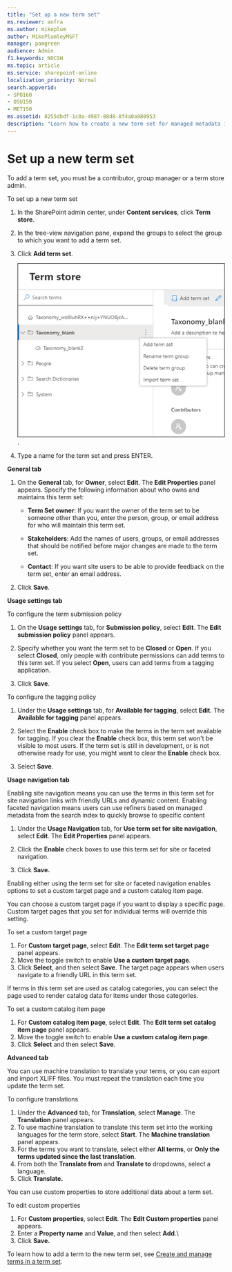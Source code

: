```yaml
---
title: "Set up a new term set"
ms.reviewer: anfra
ms.author: mikeplum
author: MikePlumleyMSFT
manager: pamgreen
audience: Admin
f1.keywords: NOCSH
ms.topic: article
ms.service: sharepoint-online
localization_priority: Normal
search.appverid:
- SPO160
- OSU150
- MET150
ms.assetid: 8255dbdf-1c0a-4987-88d8-8f4a0a980953
description: "Learn how to create a new term set for managed metadata in SharePoint"
---
```


# Set up a new term set

To add a term set, you must be a contributor, group manager or a term store admin.

To set up a new term set
  
1. In the SharePoint admin center, under **Content services**, click **Term store**.
    
2. In the tree-view navigation pane, expand the groups to select the group to which you want to add a term set.
    
3. Click **Add term set**.

    ![In the Term Store Management Tool, you can select elements in the navigation pane to open a menu](media/add-term-set.png).
    
4. Type a name for the term set and press ENTER.
 
**General tab** 
    
1. On the **General** tab, for **Owner**, select **Edit**. The **Edit Properties** panel appears. Specify the following information about who owns and maintains this term set: 
    
    - **Term Set owner**: If you want the owner of the term set to be someone other than you, enter the person, group, or email address for who will maintain this term set.
    
    - **Stakeholders**: Add the names of users, groups, or email addresses that should be notified before major changes are made to the term set.
    
    - **Contact**: If you want site users to be able to provide feedback on the term set, enter an email address.
    
2. Click **Save**.

**Usage settings tab**

To configure the term submission policy

1. On the **Usage settings** tab, for **Submission policy**, select **Edit**. The **Edit submission policy** panel appears.
    
2. Specify whether you want the term set to be **Closed** or **Open**. If you select **Closed**, only people with contribute permissions can add terms to this term set. If you select **Open**, users can add terms from a tagging application.

3. Click **Save**.

To configure the tagging policy
   
1. Under the **Usage settings** tab, for **Available for tagging**, select **Edit**. The **Available for tagging** panel appears.

2. Select the **Enable** check box to make the terms in the term set available for tagging. If you clear the **Enable** check box, this term set won't be visible to most users. If the term set is still in development, or is not otherwise ready for use, you might want to clear the **Enable** check box.

3. Select **Save**.

**Usage navigation tab**

Enabling site navigation means you can use the terms in this term set for site navigation links with friendly URLs and dynamic content. Enabling faceted navigation means users can use refiners based on managed metadata from the search index to quickly browse to specific content

1. Under the **Usage Navigation** tab, for **Use term set for site navigation**, select **Edit**. The **Edit Properties** panel appears.

2. Click the **Enable** check boxes to use this term set for site or faceted navigation.

3. Click **Save.**

Enabling either using the term set for site or faceted navigation enables options to set a custom target page and a custom catalog item page.

You can choose a custom target page if you want to display a specific page. Custom target pages that you set for individual terms will override this setting.

To set a custom target page

1. For **Custom target page**, select **Edit**. The **Edit term set target page** panel appears.
2. Move the toggle switch to enable **Use a custom target page**. 
3. Click **Select**, and then select **Save**. The target page appears when users navigate to a friendly URL in this term set. 

If terms in this term set are used as catalog categories, you can select the page used to render catalog data for items under those categories.

To set a custom catalog item page

1. For **Custom catalog item page**, select **Edit**. The **Edit term set catalog item page** panel appears.
2. Move the toggle switch to enable **Use a custom catalog item page**.
3. Click **Select** and then select **Save**.

**Advanced tab**

You can use machine translation to translate your terms, or you can export and import XLIFF files. You must repeat the translation each time you update the term set.

To configure translations

1. Under the **Advanced** tab, for **Translation**, select **Manage**. The **Translation** panel appears.
2. To use machine translation to translate this term set into the working languages for the term store, select **Start**. The **Machine translation** panel appears.
3. For the terms you want to translate, select either **All terms**, or **Only the terms updated since the last translation**.
4. From both the **Translate from** and **Translate to** dropdowns, select a language.
5. Click **Translate.**

You can use custom properties to store additional data about a term set.

To edit custom properties

1. For **Custom properties**, select **Edit**. The **Edit Custom properties** panel appears. 
2. Enter a **Property name** and **Value**, and then select **Add**.\
3. Click **Save.**
    
    
To learn how to add a term to the new term set, see [Create and manage terms in a term set](create-and-manage-terms.md).
  
